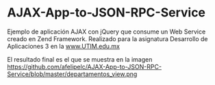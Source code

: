 AJAX-App-to-JSON-RPC-Service
============================

Ejemplo de aplicación AJAX con jQuery que consume un Web Service creado en Zend Framework. Realizado para la asignatura Desarrollo de Aplicaciones 3 en la www.UTIM.edu.mx

El resultado final es el que se muestra en la imagen  https://github.com/afelipelc/AJAX-App-to-JSON-RPC-Service/blob/master/departamentos_view.png 
